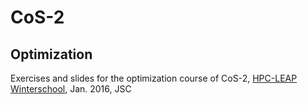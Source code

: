 # CoS-2
## Optimization

Exercises and slides for the optimization course of CoS-2, [HPC-LEAP Winterschool](http://indico-jsc.fz-juelich.de/event/16/), Jan. 2016, JSC
